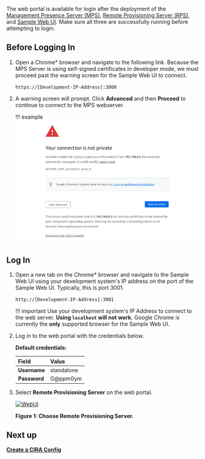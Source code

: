 
The web portal is available for login after the deployment of the [Management Presence Server (MPS)](../Glossary.md#m), [Remote Provisioning Server (RPS)](../Glossary.md#r), and [Sample Web UI](../Glossary.md#s). Make sure all three are successfully running before attempting to login.

## Before Logging In

1. Open a Chrome* browser and navigate to the following link. Because the MPS Server is using self-signed certificates in developer mode, we must proceed past the warning screen for the Sample Web UI to connect.

    ```
    https://[Development-IP-Address]:3000
    ```

2.  A warning screen will prompt. Click **Advanced** and then **Proceed** to continue to connect to the MPS webserver.

    !!! example
        [![MPS Warning](../assets/images/selfSignedConnect.png)](../assets/images/selfSignedConnect.png)

## Log In

1. Open a new tab on the Chrome* browser and navigate to the Sample Web UI using your development system's IP address on the port of the Sample Web UI. Typically, this is port 3001.

    ```
    http://[Development-IP-Address]:3001
    ```

    !!! important
        Use your development system's IP Address to connect to the web server.
        **Using `localhost` will not work.** Google Chrome is currently the **only** supported browser for the Sample Web UI.


2. Log in to the web portal with the credentials below.

    **Default credentials:**

    | Field       |  Value    |
    | :-----------| :-------------- |
    | **Username**| standalone |
    | **Password**| G@ppm0ym |

3. Select **Remote Provisioning Server** on the web portal.

    [![WebUI](../assets/images/WebUI_HomeRPS.png)](../assets/images/WebUI_HomeRPS.png)

    **Figure 1: Choose Remote Provisioning Server.**

## Next up
**[Create a CIRA Config](createCIRAConfig.md)**
